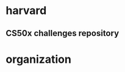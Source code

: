 # harvard
CS50x challenges repository
-------------------------------------------------------------
# organization
